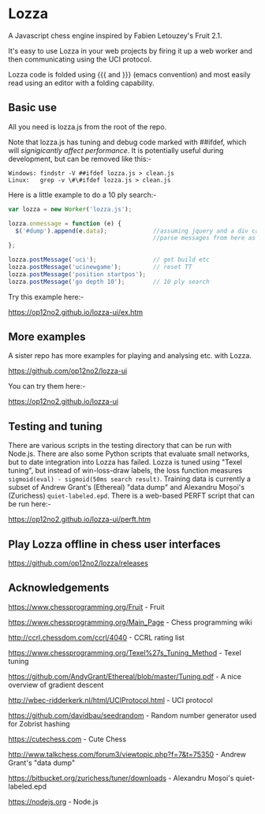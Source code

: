 # Lozza

A Javascript chess engine inspired by Fabien Letouzey's Fruit 2.1. 

It's easy to use Lozza in your web projects by firing it up a web worker and then communicating using the UCI protocol.

Lozza code is folded using {{{ and }}} (emacs convention) and most easily read using an editor with a folding capability.

## Basic use

All you need is lozza.js from the root of the repo. 

Note that lozza.js has tuning and debug code marked with ##ifdef, which will _signigicantly affect performance_. It is potentially useful during development, but can be removed like this:-

```
Windows: findstr -V ##ifdef lozza.js > clean.js
Linux:   grep -v \#\#ifdef lozza.js > clean.js
```

Here is a little example to do a 10 ply search:-

```Javascript
var lozza = new Worker('lozza.js');

lozza.onmessage = function (e) {
  $('#dump').append(e.data);             //assuming jquery and a div called #dump
                                         //parse messages from here as required
};

lozza.postMessage('uci');                // get build etc
lozza.postMessage('ucinewgame');         // reset TT
lozza.postMessage('position startpos');
lozza.postMessage('go depth 10');        // 10 ply search
```

Try this example here:-

https://op12no2.github.io/lozza-ui/ex.htm

## More examples

A sister repo has more examples for playing and analysing etc. with Lozza.

https://github.com/op12no2/lozza-ui

You can try them here:-

https://op12no2.github.io/lozza-ui

## Testing and tuning

There are various scripts in the testing directory that can be run with Node.js. There are also some Python scripts that evaluate small networks, but to date integration into Lozza has failed. Lozza is tuned using "Texel tuning", but instead of win-loss-draw labels, the loss function measures ```sigmoid(eval) - sigmoid(50ms search result)```. Training data is currently a subset of Andrew Grant's (Ethereal) "data dump" and Alexandru Moșoi's (Zurichess) ```quiet-labeled.epd```. There is a web-based PERFT script that can be run here:-

https://op12no2.github.io/lozza-ui/perft.htm

## Play Lozza offline in chess user interfaces

https://github.com/op12no2/lozza/releases
  
## Acknowledgements

https://www.chessprogramming.org/Fruit - Fruit

https://www.chessprogramming.org/Main_Page - Chess programming wiki

http://ccrl.chessdom.com/ccrl/4040 - CCRL rating list

https://www.chessprogramming.org/Texel%27s_Tuning_Method - Texel tuning

https://github.com/AndyGrant/Ethereal/blob/master/Tuning.pdf - A nice overview of gradient descent

http://wbec-ridderkerk.nl/html/UCIProtocol.html - UCI protocol

https://github.com/davidbau/seedrandom - Random number generator used for Zobrist hashing

https://cutechess.com - Cute Chess

http://www.talkchess.com/forum3/viewtopic.php?f=7&t=75350 - Andrew Grant's "data dump"

https://bitbucket.org/zurichess/tuner/downloads - Alexandru Moșoi's quiet-labeled.epd

https://nodejs.org - Node.js
